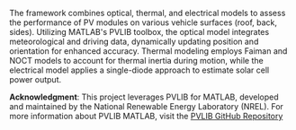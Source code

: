 The framework combines optical, thermal, and electrical models to assess the performance of PV modules on various vehicle surfaces (roof, back, sides). Utilizing MATLAB's PVLIB toolbox, the optical model integrates meteorological and driving data, dynamically updating position and orientation for enhanced accuracy. Thermal modeling employs Faiman and NOCT models to account for thermal inertia during motion, while the electrical model applies a single-diode approach to estimate solar cell power output.

**Acknowledgment**:
This project leverages PVLIB for MATLAB, developed and maintained by the National Renewable Energy Laboratory (NREL).
For more information about PVLIB MATLAB, visit the [PVLIB GitHub Repository](https://github.com/NREL/PVLIB_Matlab)
